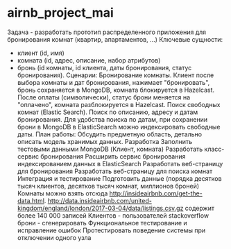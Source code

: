 # airnb_project_mai
Задача - разработать прототип распределенного приложения для бронирования комнат (квартир, апартаментов, ...)
Ключевые сущности:
- клиент (id, имя)
- комната (id, адрес, описание, набор атрибутов)
- бронь (id комнаты, id клиента, даты бронирования, статус бронирования).
Сценарии:
Бронирование комнаты. Клиент после выбора комнаты и дат бронирования, нажимает "бронировать", бронь сохраняется в MongoDB, комната блокируется в Hazelcast. После оплаты (символически), статус брони меняется на "оплачено", комната разблокируется в Hazelcast.
Поиск свободных комнат (Elastic Search). Поиск по описанию, адресу и датам бронирования. Для удобства поиска по датам, при сохранении брони в MongoDB в ElasticSearch можно индексировать свободные даты.
План работы:
Обсудить предметную область, детально описать модель хранимых данных.
Разработка
Заполнить тестовыми данными MongoDB (Клиент, комната)
Разработать класс-сервис бронирования
Расширить сервис бронирования индексированием данных в ElasticSearch
Разработать веб-страницу для бронирования
Разработать веб-страницу для поиска комнат
Интеграция и тестирование
Подготовить данные (порядка десятков тысяч клиентов, десятков тысяч комнат, миллионов броней)
Комнаты можно взять отсюда http://insideairbnb.com/get-the-data.html.  http://data.insideairbnb.com/united-kingdom/england/london/2017-03-04/data/listings.csv.gz содержит более 140 000 записей
Клиентов - пользователей stackoverflow
брони - сгенерировать
Функциональное тестирование и исправление ошибок
Протестировать поведение системы при отключении одного узла
